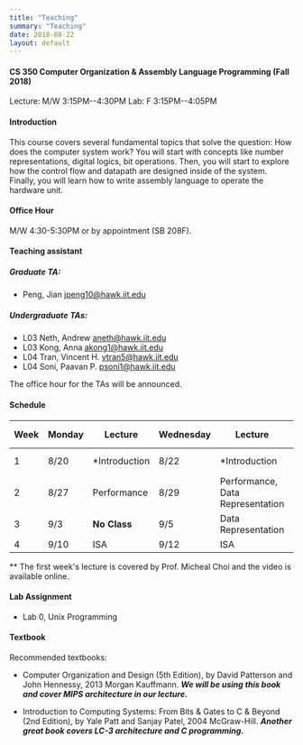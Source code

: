```yaml
---
title: "Teaching"
summary: "Teaching"
date: 2018-08-22
layout: default
---
```

#### CS 350 Computer Organization & Assembly Language Programming (Fall 2018)

Lecture: M/W 3:15PM--4:30PM
Lab: F 3:15PM--4:05PM

#### Introduction
This course covers several fundamental topics that solve the question: How does the computer system work? You will start with concepts like number representations, digital logics, bit operations. Then, you will start to explore how the control flow and datapath are designed inside of the system. Finally, you will learn how to write assembly language to operate the hardware unit.

#### Office Hour
M/W 4:30-5:30PM or by appointment (SB 208F).

#### Teaching assistant
##### Graduate TA:
* Peng, Jian jpeng10@hawk.iit.edu

##### Undergraduate TAs:
* L03 Neth, Andrew      aneth@hawk.iit.edu
* L03 Kong, Anna        akong1@hawk.iit.edu
* L04 Tran, Vincent H.	vtran5@hawk.iit.edu
* L04 Soni, Paavan P.	  psoni1@hawk.iit.edu

The office hour for the TAs will be announced.
#### Schedule

| Week | Monday | Lecture       | Wednesday | Lecture             | Friday Lab |
|------|--------|---------------|-----------|---------------------|------------|
| 1    | 8/20   | *Introduction | 8/22      | *Introduction       | No Lab     |
| 2    | 8/27   | Performance   | 8/29      | Performance, Data Representation |Lab 0|
| 3    | 9/3    | **No Class**  | 9/5       | Data Representation |            |
| 4    | 9/10   | ISA           | 9/12      | ISA                 |            |

** The first week's lecture is covered by Prof. Micheal Choi and the video is available online.

#### Lab Assignment
* Lab 0, Unix Programming 

#### Textbook
Recommended textbooks:
* Computer Organization and Design (5th Edition), by David Patterson and John Hennessy, 2013 Morgan Kauffmann.
***We will be using this book and cover MIPS architecture in our lecture.***

* Introduction to Computing Systems: From Bits & Gates to C & Beyond (2nd Edition), by Yale Patt and Sanjay Patel, 2004 McGraw-Hill.
***Another great book covers LC-3 architecture and C programming.***
